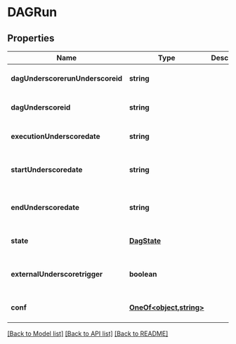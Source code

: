 # DAGRun

## Properties
Name | Type | Description | Notes
------------ | ------------- | ------------- | -------------
**dagUnderscorerunUnderscoreid** | **string** |  | [optional] [default to null]
**dagUnderscoreid** | **string** |  | [readonly] [default to null]
**executionUnderscoredate** | **string** |  | [optional] [default to null]
**startUnderscoredate** | **string** |  | [optional] [readonly] [default to null]
**endUnderscoredate** | **string** |  | [optional] [readonly] [default to null]
**state** | [**DagState**](DagState.md) |  | [optional] [default to null]
**externalUnderscoretrigger** | **boolean** |  | [optional] [readonly] [default to true]
**conf** | [**OneOf&lt;object,string&gt;**](OneOf&lt;object,string&gt;.md) |  | [optional] [default to null]

[[Back to Model list]](../README.md#documentation-for-models) [[Back to API list]](../README.md#documentation-for-api-endpoints) [[Back to README]](../README.md)


